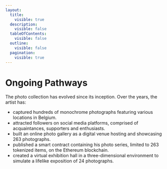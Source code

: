 ```yaml
---
layout:
  title:
    visible: true
  description:
    visible: false
  tableOfContents:
    visible: false
  outline:
    visible: false
  pagination:
    visible: true
---
```


# Ongoing Pathways

The photo collection has evolved since its inception. Over the years, the artist has:

* captured hundreds of monochrome photographs featuring various locations in Belgium.
* attracted followers on social media platforms, comprised of acquaintances, supporters and enthusiasts.
* built an online photo gallery as a digital venue hosting and showcasing 263 photographs.
* published a smart contract containing his photo series, limited to 263 tokenized items, on the Ethereum blockchain.
* created a virtual exhibition hall in a three-dimensional environment to simulate a lifelike exposition of 24 photographs.

